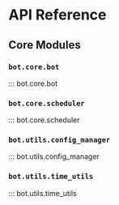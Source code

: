 # API Reference

## Core Modules

### `bot.core.bot`

::: bot.core.bot

### `bot.core.scheduler`

::: bot.core.scheduler

### `bot.utils.config_manager`

::: bot.utils.config_manager

### `bot.utils.time_utils`

::: bot.utils.time_utils
